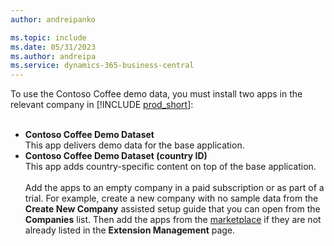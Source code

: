 ```yaml
---
author: andreipanko

ms.topic: include
ms.date: 05/31/2023
ms.author: andreipa
ms.service: dynamics-365-business-central
---
```


To use the Contoso Coffee demo data, you must install two apps in the relevant company in [!INCLUDE [prod_short](../includes/prod_short.md)]:  <br><br>
- **Contoso Coffee Demo Dataset**  
    This app delivers demo data for the base application.  
- **Contoso Coffee Demo Dataset (country ID)**  
    This app adds country-specific content on top of the base application.
<br><br>
Add the apps to an empty company in a paid subscription or as part of a trial. For example, create a new company with no sample data from the **Create New Company** assisted setup guide that you can open from the **Companies** list. Then add the apps from the [marketplace](../ui-extensions-install-uninstall.md#install) if they are not already listed in the **Extension Management** page.  
